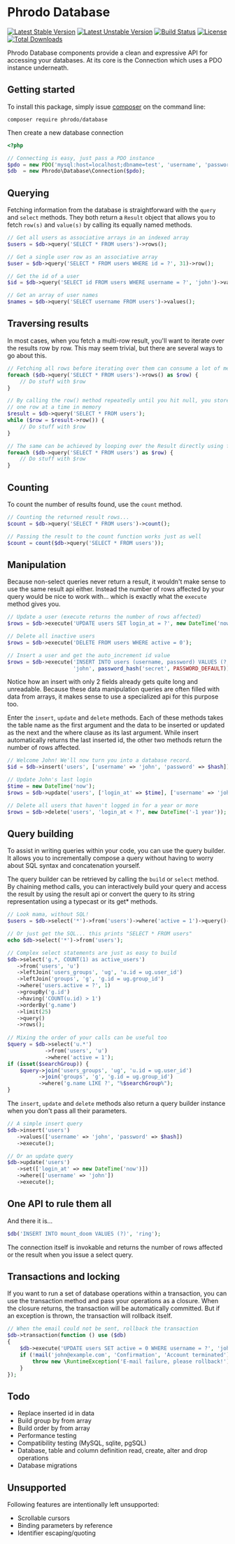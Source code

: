 Phrodo Database
===============
[![Latest Stable Version](https://poser.pugx.org/phrodo/database/version)](https://packagist.org/packages/phrodo/database)
[![Latest Unstable Version](https://poser.pugx.org/phrodo/database/v/unstable)](https://packagist.org/packages/phrodo/database)
[![Build Status](https://travis-ci.org/phrodo/database.svg?branch=master)](https://travis-ci.org/phrodo/database)
[![License](https://poser.pugx.org/phrodo/database/license)](https://packagist.org/packages/phrodo/database)
[![Total Downloads](https://poser.pugx.org/phrodo/database/downloads)](https://packagist.org/packages/phrodo/database)

Phrodo Database components provide a clean and expressive API for accessing your
databases. At its core is the Connection which uses a PDO instance underneath.

Getting started
---------------
To install this package, simply issue [composer](https://getcomposer.org) on the
command line:
```
composer require phrodo/database
```

Then create a new database connection
```php
<?php

// Connecting is easy, just pass a PDO instance
$pdo = new PDO('mysql:host=localhost;dbname=test', 'username', 'password');
$db  = new Phrodo\Database\Connection($pdo);
```

Querying
--------
Fetching information from the database is straightforward with the ```query```
and ```select``` methods. They both return a ```Result``` object that allows
you to fetch ```row(s)``` and ```value(s)``` by calling its equally named
methods.

```php
// Get all users as associative arrays in an indexed array
$users = $db->query('SELECT * FROM users')->rows();

// Get a single user row as an associative array
$user = $db->query('SELECT * FROM users WHERE id = ?', 31)->row();

// Get the id of a user
$id = $db->query('SELECT id FROM users WHERE username = ?', 'john')->value();

// Get an array of user names
$names = $db->query('SELECT username FROM users')->values();
```

Traversing results
------------------
In most cases, when you fetch a multi-row result, you'll want to iterate over
the results row by row. This may seem trivial, but there are several ways to
go about this.

```php
// Fetching all rows before iterating over them can consume a lot of memory.
foreach ($db->query('SELECT * FROM users')->rows() as $row) {
    // Do stuff with $row
}

// By calling the row() method repeatedly until you hit null, you store only
// one row at a time in memory
$result = $db->query('SELECT * FROM users');
while ($row = $result->row()) {
    // Do stuff with $row
}

// The same can be achieved by looping over the Result directly using foreach
foreach ($db->query('SELECT * FROM users') as $row) {
    // Do stuff with $row
}
```

Counting
--------
To count the number of results found, use the ```count``` method.
```php
// Counting the returned result rows...
$count = $db->query('SELECT * FROM users')->count();

// Passing the result to the count function works just as well
$count = count($db->query('SELECT * FROM users'));
```

Manipulation
------------
Because non-select queries never return a result, it wouldn't make sense to
use the same result api either. Instead the number of rows affected by your
query would be nice to work with... which is exactly what the ```execute```
method gives you.

```php
// Update a user (execute returns the number of rows affected)
$rows = $db->execute('UPDATE users SET login_at = ?', new DateTime('now'));

// Delete all inactive users
$rows = $db->execute('DELETE FROM users WHERE active = 0');

// Insert a user and get the auto_increment id value
$rows = $db->execute('INSERT INTO users (username, password) VALUES (?, ?)',
                     'john', password_hash('secret', PASSWORD_DEFAULT));
```

Notice how an insert with only 2 fields already gets quite long and unreadable.
Because these data manipulation queries are often filled with data from arrays,
it makes sense to use a specialized api for this purpose too.

Enter the ```insert```, ```update``` and ```delete``` methods. Each of these
methods takes the table name as the first argument and the data to be inserted
or updated as the next and the where clause as its last argument. While insert
automatically returns the last inserted id, the other two methods return the
number of rows affected.

```php
// Welcome John! We'll now turn you into a database record.
$id = $db->insert('users', ['username' => 'john', 'password' => $hash]);

// Update John's last login
$time = new DateTime('now');
$rows = $db->update('users', ['login_at' => $time], ['username' => 'john']);

// Delete all users that haven't logged in for a year or more
$rows = $db->delete('users', 'login_at < ?', new DateTime('-1 year'));
```

Query building
--------------
To assist in writing queries within your code, you can use the query builder.
It allows you to incrementally compose a query without having to worry about
SQL syntax and concatenation yourself.

The query builder can be retrieved by calling the ```build``` or ```select```
method. By chaining method calls, you can interactively build your query and
access the result by using the result api or convert the query to its string
representation using a typecast or its get* methods.

```php
// Look mama, without SQL!
$users = $db->select('*')->from('users')->where('active = 1')->query()->rows();

// Or just get the SQL... this prints "SELECT * FROM users"
echo $db->select('*')->from('users');

// Complex select statements are just as easy to build
$db->select('g.*, COUNT(1) as active_users')
   ->from('users', 'u')
   ->leftJoin('users_groups', 'ug', 'u.id = ug.user_id')
   ->leftJoin('groups', 'g', 'g.id = ug.group_id')
   ->where('users.active = ?', 1)
   ->groupBy('g.id')
   ->having('COUNT(u.id) > 1')
   ->orderBy('g.name')
   ->limit(25)
   ->query()
   ->rows();
   
// Mixing the order of your calls can be useful too
$query = $db->select('u.*')
            ->from('users', 'u')
            ->where('active = 1');
if (isset($searchGroup)) {
    $query->join('users_groups', 'ug', 'u.id = ug.user_id')
          ->join('groups', 'g', 'g.id = ug.group_id')
          ->where('g.name LIKE ?', "%$searchGroup%");
}
```

The ```insert```, ```update``` and ```delete``` methods also return a query
builder instance when you don't pass all their parameters.

```php
// A simple insert query
$db->insert('users')
   ->values(['username' => 'john', 'password' => $hash])
   ->execute();

// Or an update query
$db->update('users')
   ->set(['login_at' => new DateTime('now')])
   ->where(['username' => 'john'])
   ->execute();
```

One API to rule them all
------------------------
And there it is...

```php
$db('INSERT INTO mount_doom VALUES (?)', 'ring');
```

The connection itself is invokable and returns the number of rows affected or
the result when you issue a select query.

Transactions and locking
------------------------
If you want to run a set of database operations within a transaction, you
can use the transaction method and pass your operations as a closure. When
the closure returns, the transaction will be automatically committed. But
if an exception is thrown, the transaction will rollback itself.

```php
// When the email could not be sent, rollback the transaction
$db->transaction(function () use ($db)
{
    $db->execute('UPDATE users SET active = 0 WHERE username = ?', 'john');
    if (!mail('john@example.com', 'Confirmation', 'Account terminated')) {
        throw new \RuntimeException('E-mail failure, please rollback!');
    }
});
```

Todo
----
* Replace inserted id in data
* Build group by from array
* Build order by from array
* Performance testing
* Compatibility testing (MySQL, sqlite, pgSQL)
* Database, table and column definition read, create, alter and drop operations
* Database migrations

Unsupported
-----------
Following features are intentionally left unsupported:
* Scrollable cursors
* Binding parameters by reference
* Identifier escaping/quoting
